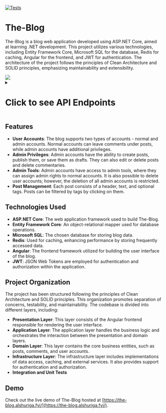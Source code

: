 [![Tests](https://github.com/alshuriga/the-blog/actions/workflows/tests.yml/badge.svg)](https://github.com/alshuriga/the-blog/actions/workflows/tests.yml) 
# The-Blog

The-Blog is a blog web application developed using ASP.NET Core, aimed at learning .NET development. This project utilizes various technologies, including Entity Framework Core, Microsoft SQL for the database, Redis for caching, Angular for the frontend, and JWT for authentication. The architecture of the project follows the principles of Clean Architecture and SOLID principles, emphasizing maintainability and extensibility.

<kbd>

  <img src="https://github.com/alshuriga/the-blog/assets/8162224/8a84a28a-51c4-4fe2-b0b1-9cf94bcd8ce5">
</kbd>

<details>
  <summary><h1>Click to see API Endpoints</h1></summary>
  <img src="https://github.com/alshuriga/the-blog/assets/8162224/20b67d0b-b9c4-48d8-a68b-bd2138377032">
</details>

## Features 

- **User Accounts**: The blog supports two types of accounts - normal and admin accounts. Normal accounts can leave comments under posts, while admin accounts have additional privileges. 
- **Admin Privileges**: Admin accounts have the ability to create posts, publish them, or save them as drafts. They can also edit or delete posts and delete commentaries.
- **Admin Tools**: Admin accounts have access to admin tools, where they can assign admin rights to normal accounts. It is also possible to delete user accounts; however, the deletion of all admin accounts is restricted.
- **Post Management**: Each post consists of a header, text, and optional tags. Posts can be filtered by tags by clicking on them. 

## Technologies Used 

- **ASP.NET Core**: The web application framework used to build The-Blog.
- **Entity Framework Core**: An object-relational mapper used for database operations.
- **Microsoft SQL**: The chosen database for storing blog data.
- **Redis**: Used for caching, enhancing performance by storing frequently accessed data.
- **Angular**: The frontend framework utilized for building the user interface of the blog.
- **JWT**: JSON Web Tokens are employed for authentication and authorization within the application.

## Project Organization

The project has been structured following the principles of Clean Architecture and SOLID principles. This organization promotes separation of concerns, testability, and maintainability. The codebase is divided into different layers, including:

- **Presentation Layer**: This layer consists of the Angular frontend responsible for rendering the user interface.
- **Application Layer**: The application layer handles the business logic and orchestrates the interaction between the presentation and domain layers.
- **Domain Layer**: This layer contains the core business entities, such as posts, comments, and user accounts.
- **Infrastructure Layer**: The infrastructure layer includes implementations of data access, caching, and external services. It also provides support for authentication and authorization.
- **Integration and Unit Tests**

## Demo

Check out the live demo of The-Blog hosted at [https://the-blog.alshuriga.fyi/](https://the-blog.alshuriga.fyi/).
